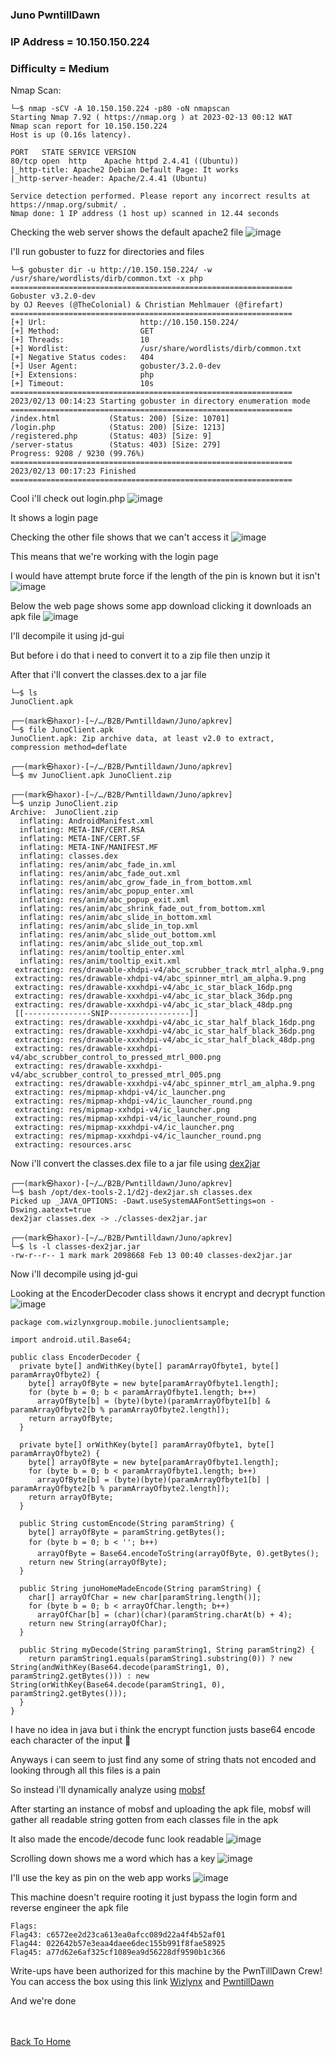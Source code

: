 ### Juno PwntillDawn

### IP Address = 	10.150.150.224

### Difficulty = Medium

Nmap Scan:

```
└─$ nmap -sCV -A 10.150.150.224 -p80 -oN nmapscan 
Starting Nmap 7.92 ( https://nmap.org ) at 2023-02-13 00:12 WAT
Nmap scan report for 10.150.150.224
Host is up (0.16s latency).

PORT   STATE SERVICE VERSION
80/tcp open  http    Apache httpd 2.4.41 ((Ubuntu))
|_http-title: Apache2 Debian Default Page: It works
|_http-server-header: Apache/2.4.41 (Ubuntu)

Service detection performed. Please report any incorrect results at https://nmap.org/submit/ .
Nmap done: 1 IP address (1 host up) scanned in 12.44 seconds
```

Checking the web server shows the default apache2 file
![image](https://user-images.githubusercontent.com/113513376/218343074-61937f91-ef48-4ad3-9636-6e151a9d68b3.png)

I'll run gobuster to fuzz for directories and files

```
└─$ gobuster dir -u http://10.150.150.224/ -w /usr/share/wordlists/dirb/common.txt -x php
===============================================================
Gobuster v3.2.0-dev
by OJ Reeves (@TheColonial) & Christian Mehlmauer (@firefart)
===============================================================
[+] Url:                     http://10.150.150.224/
[+] Method:                  GET
[+] Threads:                 10
[+] Wordlist:                /usr/share/wordlists/dirb/common.txt
[+] Negative Status codes:   404
[+] User Agent:              gobuster/3.2.0-dev
[+] Extensions:              php
[+] Timeout:                 10s
===============================================================
2023/02/13 00:14:23 Starting gobuster in directory enumeration mode
===============================================================
/index.html           (Status: 200) [Size: 10701]
/login.php            (Status: 200) [Size: 1213]
/registered.php       (Status: 403) [Size: 9]
/server-status        (Status: 403) [Size: 279]
Progress: 9208 / 9230 (99.76%)
===============================================================
2023/02/13 00:17:23 Finished
===============================================================
```

Cool i'll check out login.php
![image](https://user-images.githubusercontent.com/113513376/218343762-40ceacff-474c-4d26-863e-a49032fb7dd2.png)

It shows a login page

Checking the other file shows that we can't access it
![image](https://user-images.githubusercontent.com/113513376/218343806-8184b3f2-0f9e-44ee-a4d0-63e1b7190a56.png)

This means that we're working with the login page

I would have attempt brute force if the length of the pin is known but it isn't
![image](https://user-images.githubusercontent.com/113513376/218343859-d3bdd69e-6755-4168-8e0c-df798dba0251.png)

Below the web page shows some app download clicking it downloads an apk file
![image](https://user-images.githubusercontent.com/113513376/218343887-3ba2b523-145b-470e-b9d2-cf6deb2b45cf.png)

I'll decompile it using jd-gui

But before i do that i need to convert it to a zip file then unzip it 

After that i'll convert the classes.dex to a jar file

```
└─$ ls
JunoClient.apk
                                                                                                                                                                                                                   
┌──(mark㉿haxor)-[~/…/B2B/Pwntilldawn/Juno/apkrev]
└─$ file JunoClient.apk 
JunoClient.apk: Zip archive data, at least v2.0 to extract, compression method=deflate
                                                                                                                                                                                                                   
┌──(mark㉿haxor)-[~/…/B2B/Pwntilldawn/Juno/apkrev]
└─$ mv JunoClient.apk JunoClient.zip 
                                                                                                                                                                                                                   
┌──(mark㉿haxor)-[~/…/B2B/Pwntilldawn/Juno/apkrev]
└─$ unzip JunoClient.zip     
Archive:  JunoClient.zip
  inflating: AndroidManifest.xml     
  inflating: META-INF/CERT.RSA       
  inflating: META-INF/CERT.SF        
  inflating: META-INF/MANIFEST.MF    
  inflating: classes.dex             
  inflating: res/anim/abc_fade_in.xml  
  inflating: res/anim/abc_fade_out.xml  
  inflating: res/anim/abc_grow_fade_in_from_bottom.xml  
  inflating: res/anim/abc_popup_enter.xml  
  inflating: res/anim/abc_popup_exit.xml  
  inflating: res/anim/abc_shrink_fade_out_from_bottom.xml  
  inflating: res/anim/abc_slide_in_bottom.xml  
  inflating: res/anim/abc_slide_in_top.xml  
  inflating: res/anim/abc_slide_out_bottom.xml  
  inflating: res/anim/abc_slide_out_top.xml  
  inflating: res/anim/tooltip_enter.xml  
  inflating: res/anim/tooltip_exit.xml  
 extracting: res/drawable-xhdpi-v4/abc_scrubber_track_mtrl_alpha.9.png  
 extracting: res/drawable-xhdpi-v4/abc_spinner_mtrl_am_alpha.9.png  
 extracting: res/drawable-xxxhdpi-v4/abc_ic_star_black_16dp.png  
 extracting: res/drawable-xxxhdpi-v4/abc_ic_star_black_36dp.png  
 extracting: res/drawable-xxxhdpi-v4/abc_ic_star_black_48dp.png  
 [[---------------SNIP------------------]]
 extracting: res/drawable-xxxhdpi-v4/abc_ic_star_half_black_16dp.png  
 extracting: res/drawable-xxxhdpi-v4/abc_ic_star_half_black_36dp.png  
 extracting: res/drawable-xxxhdpi-v4/abc_ic_star_half_black_48dp.png  
 extracting: res/drawable-xxxhdpi-v4/abc_scrubber_control_to_pressed_mtrl_000.png  
 extracting: res/drawable-xxxhdpi-v4/abc_scrubber_control_to_pressed_mtrl_005.png  
 extracting: res/drawable-xxxhdpi-v4/abc_spinner_mtrl_am_alpha.9.png  
 extracting: res/mipmap-xhdpi-v4/ic_launcher.png  
 extracting: res/mipmap-xhdpi-v4/ic_launcher_round.png  
 extracting: res/mipmap-xxhdpi-v4/ic_launcher.png  
 extracting: res/mipmap-xxhdpi-v4/ic_launcher_round.png  
 extracting: res/mipmap-xxxhdpi-v4/ic_launcher.png  
 extracting: res/mipmap-xxxhdpi-v4/ic_launcher_round.png  
 extracting: resources.arsc          
```

Now i'll convert the classes.dex file to a jar file using [dex2jar](https://github.com/pxb1988/dex2jar/releases/tag/v2.1)

```
┌──(mark㉿haxor)-[~/…/B2B/Pwntilldawn/Juno/apkrev]
└─$ bash /opt/dex-tools-2.1/d2j-dex2jar.sh classes.dex 
Picked up _JAVA_OPTIONS: -Dawt.useSystemAAFontSettings=on -Dswing.aatext=true
dex2jar classes.dex -> ./classes-dex2jar.jar
                                                                                                                                                                                                                   
┌──(mark㉿haxor)-[~/…/B2B/Pwntilldawn/Juno/apkrev]
└─$ ls -l classes-dex2jar.jar 
-rw-r--r-- 1 mark mark 2098668 Feb 13 00:40 classes-dex2jar.jar
```

Now i'll decompile using jd-gui

Looking at the EncoderDecoder class shows it encrypt and decrypt function
![image](https://user-images.githubusercontent.com/113513376/218345008-ba658784-c8a0-43ee-a515-ceee08dcd634.png)

```
package com.wizlynxgroup.mobile.junoclientsample;

import android.util.Base64;

public class EncoderDecoder {
  private byte[] andWithKey(byte[] paramArrayOfbyte1, byte[] paramArrayOfbyte2) {
    byte[] arrayOfByte = new byte[paramArrayOfbyte1.length];
    for (byte b = 0; b < paramArrayOfbyte1.length; b++)
      arrayOfByte[b] = (byte)(byte)(paramArrayOfbyte1[b] & paramArrayOfbyte2[b % paramArrayOfbyte2.length]); 
    return arrayOfByte;
  }
  
  private byte[] orWithKey(byte[] paramArrayOfbyte1, byte[] paramArrayOfbyte2) {
    byte[] arrayOfByte = new byte[paramArrayOfbyte1.length];
    for (byte b = 0; b < paramArrayOfbyte1.length; b++)
      arrayOfByte[b] = (byte)(byte)(paramArrayOfbyte1[b] | paramArrayOfbyte2[b % paramArrayOfbyte2.length]); 
    return arrayOfByte;
  }
  
  public String customEncode(String paramString) {
    byte[] arrayOfByte = paramString.getBytes();
    for (byte b = 0; b < ''; b++)
      arrayOfByte = Base64.encodeToString(arrayOfByte, 0).getBytes(); 
    return new String(arrayOfByte);
  }
  
  public String junoHomeMadeEncode(String paramString) {
    char[] arrayOfChar = new char[paramString.length()];
    for (byte b = 0; b < arrayOfChar.length; b++)
      arrayOfChar[b] = (char)(char)(paramString.charAt(b) + 4); 
    return new String(arrayOfChar);
  }
  
  public String myDecode(String paramString1, String paramString2) {
    return paramString1.equals(paramString1.substring(0)) ? new String(andWithKey(Base64.decode(paramString1, 0), paramString2.getBytes())) : new String(orWithKey(Base64.decode(paramString1, 0), paramString2.getBytes()));
  }
}
```

I have no idea in java but i think the encrypt function justs base64 encode each character of the input 🤔

Anyways i can seem to just find any some of string thats not encoded and looking through all this files is a pain 

So instead i'll dynamically analyze using [mobsf](https://github.com/MobSF/Mobile-Security-Framework-MobSF.git)

After starting an instance of mobsf and uploading the apk file, mobsf will gather all readable string gotten from each classes file in the apk

It also made the encode/decode func look readable
![image](https://user-images.githubusercontent.com/113513376/218345878-c2be9eaf-8d70-454f-bb6a-f1c6f776f1a1.png)

Scrolling down shows me a word which has a key
![image](https://user-images.githubusercontent.com/113513376/218345929-2506cc15-2d7a-44ef-80bb-68216b21a9e3.png)

I'll use the key as pin on the web app works
![image](https://user-images.githubusercontent.com/113513376/218345993-ca4b2069-61f5-4c5c-9f64-e1d0164b6d93.png)

This machine doesn't require rooting it just bypass the login form and reverse engineer the apk file

```
Flags:
Flag43: c6572ee2d23ca613ea0afcc089d22a4f4b52af01
Flag44: 022642b57e3eaa4daee6dec155b991f8fae58925
Flag45: a77d62e6af325cf1089ea9d56228df9590b1c366
```

Write-ups have been authorized for this machine by the PwnTillDawn Crew! You can access the box using this link [Wizlynx](https://www.wizlynxgroup.com/) and [PwntillDawn](https://online.pwntilldawn.com/)

And we're done

<br> <br>
[Back To Home](../../index.md)

